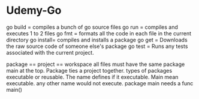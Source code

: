 # Udemy-Go

go build  = compiles a bunch of go source files
go run    = compiles and executes 1 to 2 files
go fmt    = formats all the code in each file in the current directory
go install= compiles and installs a package
go get    = Downloads the raw source code of someone else's package
go test   = Runs any tests associated with the current project.

package == project == workspace
all files must have the same package main at the top.  Package ties a project together.
types of packages  executable or reusable. The name defines if it executable.  Main mean executable. any other name would not execute.
package main needs a func main()


